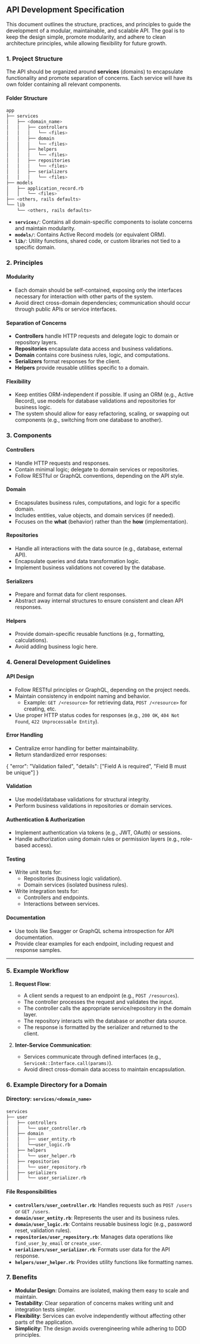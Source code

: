 ## **API Development Specification**

This document outlines the structure, practices, and principles to guide the development of a modular, maintainable, and scalable API. The goal is to keep the design simple, promote modularity, and adhere to clean architecture principles, while allowing flexibility for future growth.

### **1. Project Structure**

The API should be organized around **services** (domains) to encapsulate functionality and promote separation of concerns. Each service will have its own folder containing all relevant components.

#### **Folder Structure**
```bash
app
├── services
│   ├── <domain_name>
│   │   ├── controllers
│   │   │   └── <files>
│   │   ├── domain
│   │   │   └── <files>
│   │   ├── helpers
│   │   │   └── <files>
│   │   ├── repositories
│   │   │   └── <files>
│   │   ├── serializers
│   │   │   └── <files>
├── models
│   ├── application_record.rb
│   │   └── <files>
├── <others, rails defaults>
└── lib
    └── <others, rails defaults>
```

-   **`services/`**: Contains all domain-specific components to isolate concerns and maintain modularity.
-   **`models/`**: Contains Active Record models (or equivalent ORM).
-   **`lib/`**: Utility functions, shared code, or custom libraries not tied to a specific domain.

### **2. Principles**

#### **Modularity**

-   Each domain should be self-contained, exposing only the interfaces necessary for interaction with other parts of the system.
-   Avoid direct cross-domain dependencies; communication should occur through public APIs or service interfaces.

#### **Separation of Concerns**

-   **Controllers** handle HTTP requests and delegate logic to domain or repository layers.
-   **Repositories** encapsulate data access and business validations.
-   **Domain** contains core business rules, logic, and computations.
-   **Serializers** format responses for the client.
-   **Helpers** provide reusable utilities specific to a domain.

#### **Flexibility**

-   Keep entities ORM-independent if possible. If using an ORM (e.g., Active Record), use models for database validations and repositories for business logic.
-   The system should allow for easy refactoring, scaling, or swapping out components (e.g., switching from one database to another).

### **3. Components**

#### **Controllers**

-   Handle HTTP requests and responses.
-   Contain minimal logic; delegate to domain services or repositories.
-   Follow RESTful or GraphQL conventions, depending on the API style.

#### **Domain**

-   Encapsulates business rules, computations, and logic for a specific domain.
-   Includes entities, value objects, and domain services (if needed).
-   Focuses on the **what** (behavior) rather than the **how** (implementation).

#### **Repositories**

-   Handle all interactions with the data source (e.g., database, external API).
-   Encapsulate queries and data transformation logic.
-   Implement business validations not covered by the database.

#### **Serializers**

-   Prepare and format data for client responses.
-   Abstract away internal structures to ensure consistent and clean API responses.

#### **Helpers**

-   Provide domain-specific reusable functions (e.g., formatting, calculations).
-   Avoid adding business logic here.


### **4. General Development Guidelines**

#### **API Design**

-   Follow RESTful principles or GraphQL, depending on the project needs.
-   Maintain consistency in endpoint naming and behavior.
    -   Example: `GET /<resource>` for retrieving data, `POST /<resource>` for creating, etc.
-   Use proper HTTP status codes for responses (e.g., `200 OK`, `404 Not Found`, `422 Unprocessable Entity`).

#### **Error Handling**

-   Centralize error handling for better maintainability.
-   Return standardized error responses:
    
{
  "error": "Validation failed",
  "details": ["Field A is required", "Field B must be unique"]
}

#### **Validation**

-   Use model/database validations for structural integrity.
-   Perform business validations in repositories or domain services.

#### **Authentication & Authorization**

-   Implement authentication via tokens (e.g., JWT, OAuth) or sessions.
-   Handle authorization using domain rules or permission layers (e.g., role-based access).

#### **Testing**

-   Write unit tests for:
    -   Repositories (business logic validation).
    -   Domain services (isolated business rules).
-   Write integration tests for:
    -   Controllers and endpoints.
    -   Interactions between services.

#### **Documentation**

-   Use tools like Swagger or GraphQL schema introspection for API documentation.
-   Provide clear examples for each endpoint, including request and response samples.

----------

### **5. Example Workflow**

1.  **Request Flow**:
    
    -   A client sends a request to an endpoint (e.g., `POST /resources`).
    -   The controller processes the request and validates the input.
    -   The controller calls the appropriate service/repository in the domain layer.
    -   The repository interacts with the database or another data source.
    -   The response is formatted by the serializer and returned to the client.
2.  **Inter-Service Communication**:
    
    -   Services communicate through defined interfaces (e.g., `ServiceA::Interface.call(params)`).
    -   Avoid direct cross-domain data access to maintain encapsulation.

### **6. Example Directory for a Domain**

#### Directory: `services/<domain_name>`
```bash
services
├── user
│   ├── controllers
│   │   └── user_controller.rb
│   ├── domain
│   │   ├── user_entity.rb
│   │   └──user_logic.rb
│   ├── helpers
│   │   └── user_helper.rb
│   ├── repositories
│   │   └── user_repository.rb
│   ├── serializers
│   │   └── user_serializer.rb
```
      
#### File Responsibilities

-   **`controllers/user_controller.rb`**: Handles requests such as `POST /users` or `GET /users`.
-   **`domain/user_entity.rb`**: Represents the user and its business rules.
-   **`domain/user_logic.rb`**: Contains reusable business logic (e.g., password reset, validation rules).
-   **`repositories/user_repository.rb`**: Manages data operations like `find_user_by_email` or `create_user`.
-   **`serializers/user_serializer.rb`**: Formats user data for the API response.
-   **`helpers/user_helper.rb`**: Provides utility functions like formatting names.

### **7. Benefits**

-   **Modular Design**: Domains are isolated, making them easy to scale and maintain.
-   **Testability**: Clear separation of concerns makes writing unit and integration tests simpler.
-   **Flexibility**: Services can evolve independently without affecting other parts of the application.
-   **Simplicity**: The design avoids overengineering while adhering to DDD principles.



